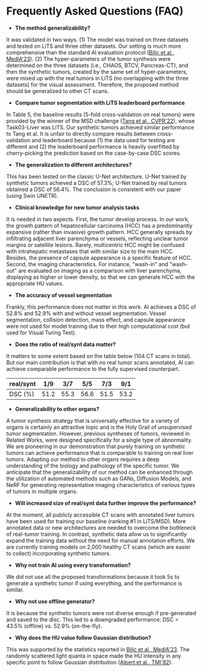 # Frequently Asked Questions (FAQ)

- **The method generalizability?**

It was validated in two ways. (1) The model was trained on three datasets and tested on LiTS and three other datasets. Our setting is much more comprehensive than the standard AI evaluation protocol ([Bilic et al., MedIA'23](https://www.sciencedirect.com/science/article/pii/S1361841522003085)). (2) The hyper-parameters of the tumor synthesis were determined on the three datasets (i.e., CHAOS, BTCV, Pancreas-CT), and then the synthetic tumors, created by the same set of hyper-parameters, were mixed up with the real tumors in LiTS (no overlapping with the three datasets) for the visual assessment. Therefore, the proposed method should be generalized to other CT scans.

- **Compare tumor segmentation with LiTS leaderboard performance**

In Table 5, the baseline results (5-fold cross-validation on real tumors) were provided by the winner of the MSD challenge ([Tang et al., CVPR'22](https://openaccess.thecvf.com/content/CVPR2022/papers/Tang_Self-Supervised_Pre-Training_of_Swin_Transformers_for_3D_Medical_Image_Analysis_CVPR_2022_paper.pdf)), whose Task03-Liver was LiTS. Our synthetic tumors achieved similar performance to Tang et al. It is unfair to directly compare results between cross-validation and leaderboard because (1) the data used for testing are different and (2) the leaderboard performance is heavily overfitted by cherry-picking the prediction based on the case-by-case DSC scores. 

- **The generalization to different architectures?** 

This has been tested on the classic U-Net architecture. U-Net trained by synthetic tumors achieved a DSC of 57.3%; U-Net trained by real tumors obtained a DSC of 56.4%. The conclusion is consistent with our paper (using Swin UNETR).

- **Clinical knowledge for new tumor analysis tasks**

It is needed in two aspects. First, the tumor develop process. In our work, the growth pattern of hepatocellular carcinoma (HCC) has a predominantly expansive (rather than invasive) growth pattern. HCC generally spreads by infiltrating adjacent liver parenchyma or vessels, reflecting unclear tumor margins or satellite lesions. Rarely, multicentric HCC might be confused with intrahepatic metastases that with similar size to the main HCC. Besides, the presence of capsule appearance is a specific feature of HCC. Second, the imaging characteristics. For instance, "wash-in" and "wash-out" are evaluated on imaging as a comparison with liver parenchyma, displaying as higher or lower density, so that we can generate HCC with the appropriate HU values. 

- **The accuracy of vessel segmentation** 

Frankly, this performance does not matter in this work. AI achieves a DSC of 52.8% and 52.9% with and without vessel segmentation. Vessel segmentation, collision detection, mass effect, and capsule appearance were not used for model training due to their high computational cost (but used for Visual Turing Test).

- **Does the ratio of real/synt data matter?** 

It matters to some extent based on the table below (104 CT scans in total). But our main contribution is that with no real tumor scans annotated, AI can achieve comparable performance to the fully supervised counterpart.

|  real/synt | 1/9 | 3/7 | 5/5 | 7/3 | 9/1 |
|  ----  | ----  | ----  | ----  | ----  | ----  |
DSC (%) | 51.2 | 55.3 | 56.6 | 51.5 | 53.2

- **Generalizability to other organs?**

A tumor synthesis strategy that is universally effective for a variety of organs is certainly an attractive topic and is the Holy Grail of unsupervised tumor segmentation. However, previous syntheses of tumors, reviewed in Related Works, were designed specifically for a single type of abnormality. We are pioneering in our demonstration that purely training on synthetic tumors can achieve performance that is comparable to training on real liver tumors. Adapting our method to other organs requires a deep understanding of the biology and pathology of the specific tumor. We anticipate that the generalizability of our method can be enhanced through the utilization of automated methods such as GANs, Diffusion Models, and NeRF for generating representative imaging characteristics of various types of tumors in multiple organs.

- **Will increased size of real/synt data further improve the performance?** 

At the moment, all publicly accessible CT scans with annotated liver tumors have been used for training our baseline (ranking \#1 in LiTS/MSD). More annotated data or new architectures are needed to overcome the bottleneck of real-tumor training. In contrast, synthetic data allow us to significantly expand the training data without the need for manual annotation efforts. We are currently training models on 2,000 healthy CT scans (which are easier to collect) incorporating synthetic tumors.

- **Why not train AI using every transformation?** 

We did not use all the proposed transformations because it took 5s to generate a synthetic tumor if using everything, and the performance is similar.

- **Why not use offline generator?** 

It is because the synthetic tumors were not diverse enough if pre-generated and saved to the disc. This led to a downgraded performance: DSC = 43.5% (offline) vs. 52.9% (on-the-fly).

- **Why does the HU value follow Gaussian distribution?** 

This was supported by the statistics reported in [Bilic et al., MedIA'23](https://www.sciencedirect.com/science/article/pii/S1361841522003085). The randomly scattered light quanta in space made the HU intensity in any specific point to follow Gaussian distribution ([Alpert et al., TMI'82](https://ieeexplore.ieee.org/abstract/document/4307561)).
